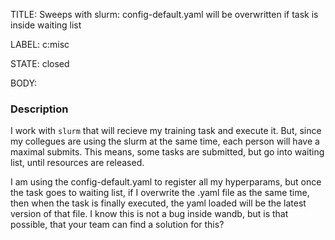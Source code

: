 TITLE:
Sweeps with slurm: config-default.yaml will be overwritten if task is inside waiting list

LABEL:
c:misc

STATE:
closed

BODY:
### Description

I work with `slurm` that will recieve my training task and execute it. But, since my collegues are using the slurm at the same time, each person will have a maximal submits. This means, some tasks are submitted, but go into waiting list, until resources are released.

I am using the config-default.yaml to register all my hyperparams, but once the task goes to waiting list, if I overwrite the .yaml file as the same time, then when the task is finally executed, the yaml loaded will be the latest version of that file. I know this is not a bug inside wandb, but is that possible, that your team can find a solution for this?

